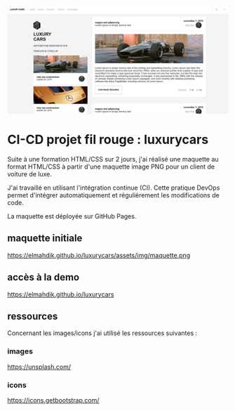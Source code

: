 <p align="center">
    <img src="./assets/img/screenshot.png" />
</p>

# CI-CD projet fil rouge : luxurycars

Suite à une formation HTML/CSS sur 2 jours, j'ai réalisé une maquette au format HTML/CSS à partir d'une maquette image PNG pour un client de voiture de luxe.

J'ai travaillé en utilisant l'intégration continue (CI).
Cette pratique DevOps permet d'intégrer automatiquement et régulièrement les modifications de code.

La maquette est déployée sur GitHub Pages.


## maquette initiale
https://elmahdik.github.io/luxurycars/assets/img/maquette.png

## accès à la demo 
https://elmahdik.github.io/luxurycars

## ressources
Concernant les images/icons j'ai utilisé les ressources suivantes : 

### images
https://unsplash.com/

### icons
https://icons.getbootstrap.com/

